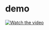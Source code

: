 # demo

[![Watch the video](https://img.youtube.com/vi/BWu5oi-w-g8/maxresdefault.jpg)](https://youtu.be/BWu5oi-w-g8)

